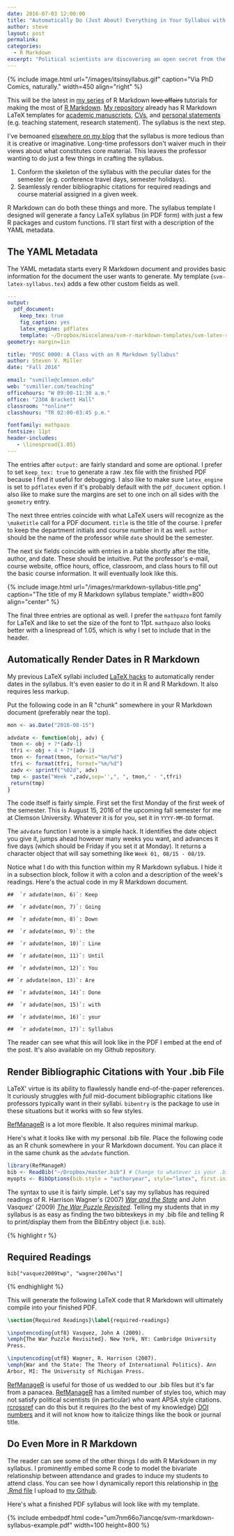```yaml
---
date: 2016-07-03 12:00:00
title: "Automatically Do (Just About) Everything in Your Syllabus with R Markdown"
author: steve
layout: post
permalink:
categories:
  - R Markdown
excerpt: "Political scientists are discovering an open secret from the World Values Survey data. A lot of Americans may have a fickle attachment to democracy."
---
```


{% include image.html url="/images/itsinsyllabus.gif" caption="Via PhD Comics, naturally." width=450 align="right" %}

This will be the latest in [my series](http://svmiller.com/categories/#R%20Markdown) of R Markdown ~~love affairs~~ tutorials for making the most of [R Markdown](http://rmarkdown.rstudio.com/). [My repository](https://github.com/svmiller/svm-r-markdown-templates) already has R Markdown LaTeX templates for [academic manuscripts](http://svmiller.com/blog/2016/02/svm-r-markdown-manuscript/), [CVs](http://svmiller.com/blog/2016/03/svm-r-markdown-cv/), and [personal statements](https://github.com/svmiller/svm-r-markdown-templates/blob/master/svm-latex-statement.tex) (e.g. teaching statement, research statement). The syllabus is the next step.

I've bemoaned [elsewhere on my blog](http://svmiller.com/blog/2015/08/streamlining-the-syllabus-in-latex-with-advdate-and-datetime/) that the syllabus is more tedious than it is creative or imaginative. Long-time professors don't waiver much in their views about what constitutes core material. This leaves the professor wanting to do just a few things in crafting the syllabus.

1. Conform the skeleton of the syllabus with the peculiar dates for the semester (e.g. conference travel days, semester holidays).
2. Seamlessly render bibliographic citations for required readings and course material assigned in a given week.

R Markdown can do both these things and more. The syllabus template I designed will generate a fancy LaTeX syllabus (in PDF form) with just a few R packages and custom functions. I'll start first with a description of the YAML metadata.

## The YAML Metadata

The YAML metadata starts every R Markdown document and provides basic information for the document the user wants to generate. My template (`svm-latex-syllabus.tex`) adds a few other custom fields as well.

```yaml
---
output: 
  pdf_document:
    keep_tex: true
    fig_caption: yes
    latex_engine: pdflatex
    template: ~/Dropbox/miscelanea/svm-r-markdown-templates/svm-latex-syllabus.tex
geometry: margin=1in

title: "POSC 0000: A Class with an R Markdown Syllabus"
author: Steven V. Miller
date: "Fall 2016"

email: "svmille@clemson.edu"
web: "svmiller.com/teaching"
officehours: "W 09:00-11:30 a.m."
office: "230A Brackett Hall"
classroom: "*online*"
classhours: "TR 02:00-03:45 p.m."

fontfamily: mathpazo
fontsize: 11pt
header-includes:
   - \linespread{1.05}
---
```

The entries after `output:` are fairly standard and some are optional. I prefer to set `keep_tex: true` to generate a raw .tex file with the finished PDF because I find it useful for debugging. I also like to make sure `latex_engine` is set to `pdflatex` even if it's probably default with the `pdf_document` option. I also like to make sure the margins are set to one inch on all sides with the `geometry` entry.

The next three entries coincide with what LaTeX users will recognize as the `\maketitle` call for a PDF document. `title` is the title of the course. I prefer to keep the department initials and course number in it as well. `author` should be the name of the professor while `date` should be the semester.

The next six fields coincide with entries in a table shortly after the title, author, and date. These should be intuitive. Put the professor's e-mail, course website, office hours, office, classroom, and class hours to fill out the basic course information. It will eventually look like this.

{% include image.html url="/images/rmarkdown-syllabus-title.png" caption="The title of my R Markdown syllabus template." width=800 align="center" %}

The final three entries are optional as well. I prefer the `mathpazo` font family for LaTeX and like to set the size of the font to 11pt. `mathpazo` also looks better with a linespread of 1.05, which is why I set to include that in the header.

## Automatically Render Dates in R Markdown

My previous LaTeX syllabi included [LaTeX hacks](http://svmiller.com/blog/2015/08/streamlining-the-syllabus-in-latex-with-advdate-and-datetime/) to automatically render dates in the syllabus. It's even easier to do it in R and R Markdown. It also requires less markup.

Put the following code in an R "chunk" somewhere in your R Markdown document (preferably near the top).

```r
mon <- as.Date("2016-08-15")

advdate <- function(obj, adv) {
 tmon <- obj + 7*(adv-1)
 tfri <- obj + 4 + 7*(adv-1)
 tmon <- format(tmon, format="%m/%d")
 tfri <- format(tfri, format="%m/%d")
 zadv <- sprintf("%02d", adv)
 tmp <- paste("Week ",zadv,sep='',", ", tmon," - ",tfri)
 return(tmp)
}
```

The code itself is fairly simple. First set the first Monday of the first week of the semester. This is August 15, 2016 of the upcoming fall semester for me at Clemson University. Whatever it is for you, set it in `YYYY-MM-DD` format.

The `advdate` function I wrote is a simple hack. It identifies the date object you give it, jumps ahead however many weeks you want, and advances it five days (which should be Friday if you set it at Monday). It returns a character object that will say something like `Week 01, 08/15 - 08/19`.

Notice what I do with this function within my R Markdown syllabus. I hide it in a subsection block, follow it with a colon and a description of the week's readings. Here's the actual code in my R Markdown document.

```rmarkdown
##  `r advdate(mon, 6)`: Keep

##  `r advdate(mon, 7)`: Going

##  `r advdate(mon, 8)`: Down

##  `r advdate(mon, 9)`: the

##  `r advdate(mon, 10)`: Line

##  `r advdate(mon, 11)`: Until

##  `r advdate(mon, 12)`: You

## `r advdate(mon, 13)`: Are

##  `r advdate(mon, 14)`: Done

##  `r advdate(mon, 15)`: with

##  `r advdate(mon, 16)`: your

##  `r advdate(mon, 17)`: Syllabus 
```

The reader can see what this will look like in the PDF I embed at the end of the post. It's also available on my Github repository.

## Render Bibliographic Citations with Your .bib File

LaTeX' virtue is its ability to flawlessly handle end-of-the-paper references. It curiously struggles with *full* mid-document bibliographic citations like professors typically want in their syllabi. `bibentry` is the package to use in these situations but it works with so few styles.

[RefManageR](https://cran.r-project.org/web/packages/RefManageR/index.html) is a lot more flexible. It also requires minimal markup.

Here's what it looks like with my personal .bib file. Place the following code as an R chunk somewhere in your R Markdown document. You can place it in the same chunk as the `advdate` function.

```r
library(RefManageR)
bib <- ReadBib("~/Dropbox/master.bib") # Change to whatever is your .bib file
myopts <- BibOptions(bib.style = "authoryear", style="latex", first.inits=FALSE, max.names = 20)
```
The syntax to use it is fairly simple. Let's say my syllabus has required readings of R. Harrison Wagner's (2007) [*War and the State*](http://www.press.umich.edu/224960/war_and_the_state) and John Vasquez' (2009) [*The War Puzzle Revisited*](http://www.cambridge.org/us/academic/subjects/politics-international-relations/international-relations-and-international-organisations/war-puzzle-revisited). Telling my students that in my syllabus is as easy as finding the two bibtexkeys in my .bib file and telling R to print/display them from the BibEntry object (i.e. `bib`).

{% highlight r %}

## Required Readings

```{r, echo = FALSE, results="asis"} 
bib["vasquez2009twp", "wagner2007ws"]
``` 
{% endhighlight %}

This will generate the following LaTeX code that R Markdown will ultimately compile into your finished PDF.

```latex
\section{Required Readings}\label{required-readings}

\inputencoding{utf8} Vasquez, John A (2009).
\emph{The War Puzzle Revisited}. New York, NY: Cambridge University
Press.

\inputencoding{utf8} Wagner, R. Harrison (2007).
\emph{War and the State: The Theory of International Politics}. Ann
Arbor, MI: The University of Michigan Press.
```

[RefManageR](https://cran.r-project.org/web/packages/RefManageR/index.html) is useful for those of us wedded to our .bib files but it's far from a panacea. [RefManageR](https://cran.r-project.org/web/packages/RefManageR/index.html) has a limited number of styles too, which may not satisfy political scientists (in particular) who want APSA style citations. [rcrossref](https://cran.r-project.org/web/packages/rcrossref/index.html) can do this but it requires (to the best of my knowledge) [DOI numbers](http://www.crosscite.org/cn/) and it will not know how to italicize things like the book or journal title.

## Do Even More in R Markdown

The reader can see some of the other things I do with R Markdown in my syllabus. I prominently embed some R code to model the bivariate relationship between attendance and grades to induce my students to attend class. You can see how I dynamically report this relationship in [the .Rmd file](https://github.com/svmiller/svm-r-markdown-templates) I upload to [my Github](http://github.com/svmiller).

Here's what a finished PDF syllabus will look like with my template.

{% include embedpdf.html code="um7nm66o7iancqe/svm-rmarkdown-syllabus-example.pdf" width=100 height=800 %}

